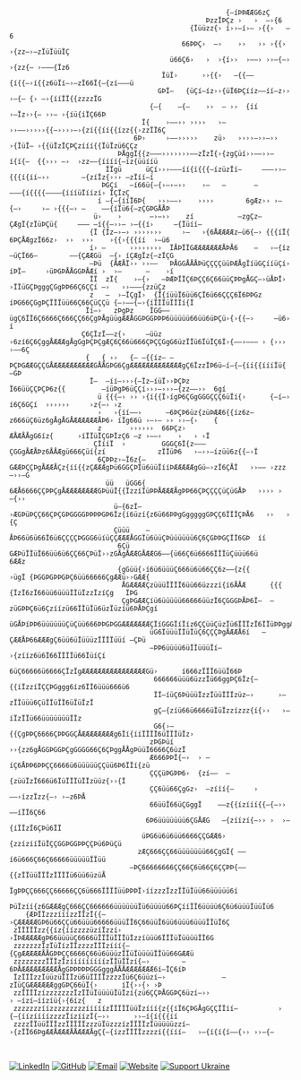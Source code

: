 <pre><code>                                                                                     
                                                      {—íÞÞÆÆG6zÇ                                                       
                                                 ÞzzÏÞÇz ›   ›  —›{6                                                    
                                             {Ïüüzz{› í››—í›— ›{{›   —6                                                 
                                           66ÞÞÇ›  —›    ››   ›› ›{{›   ›{zz—›—zÏüÏüüÏÇ                                 
                                        ü66Ç6›   ›  ›{í››  ›——› ››—{—›    ›{zz{— ›———{Ïz6                               
                                      ÏüÏ›      ››{{›   —{{——{í{{—›í{{z6üÏí—›—zÏ66Ï{—{zí———ü                            
                                     GÞÏ—   {üÇí—íz››{üÏ6ÞÇííz——íí—z›› ›—{— {› —›{ííÏÏ{{zzzzÏG                          
                                   {—{    —{—    ››  — ››  {íí          ›—Ïz››{— ››— ›{íü{íÏÇ66Þ                        
                                 Ï{    ›——›› ››››   ›—     ››——›››››{{—››››—›{zí{{íí{{ízz{{›zzÏÏ6Ç                      
                               6Þ›     ›——›››››    zü›   ››››—››—››  ›{ÏüÏ— ›{{üÏzÏÇÞÇzííí{{ÏüÏzü6ÇÇz                   
                           ÞÅggÏ{{z———›››››››——zÏzÏ{›{zgÇüí››——››—í{í{—  {{››› —›  ›zz——{íííí{—íz{üüííü                 
                        ÏÏgü      üÇí›››———íí{í{{{—ízüzÏí—     ———››—{{{í{íí—››        —{zíÏz{››› —zÏíí—í               
                       ÞGÇí   —í66ü{—{›—›—››    ›—   —       —              ———{í{{{{————{íííüÏíízí› ÏÇÏzÇ              
                      í —{—{ííÏ6Þ{   ›››——›    ››››        6gÆz›› ›—{—›     ›— ›{{{—› —    ——{íÏü6{—zÇGÞGÅÅÞ            
                     ü›    ›       —›—››    zí           —zgÇz—ÇÆgÏ{zÏüÞÇü{     ——— —í{{—››— ›—{{í›     —{Ïüíí—         
                    {Ï {Ïz—›—› ›››››››     ›—   ›{6ÅÆÆÆÆz—ü6{—› {{{íÏ{ 6ÞÇÅÆgzÏ66z›  ››  ›››    ›{{›{{{íí  ›—ü6         
                    í› —      ››››››››  ÏÅÞÏÏGÆÆÆÆÆÆÆÅÞÅ6    —   ›—{íz—üÇÏ66—        ——{ÇÆÆGü  —{› íÇÆgÏz{—zÏÇG         
                    —Þü  {ÅÆÅÏ›› ››——   ÞÅGGÅÅÅÞüÇÇÇÇüüÞÆÅgÏíüGÇííüÇí›  íÞÏ—     ›üÞGÞÅÅGGÞÅÆí ›  ›—      —    ›í       
                    ÏÏ  zÏ{    ›—{›   —ÞÆÞÏÏÇ6ÞÇÇ6Ç66üüÇÞÞgÅGÇ—›üÅÞÏ›   ›ÏÏüGÇÞgggÇGgÞÞ66Ç6ÇÇí —›   ››———{zzüÇz         
                    z   —  ›—ÏÇgÏ›  {Ï{íüüÏ6üü6ÇÏ6ü66ÇÇÇ6Ï6ÞÞGz      íÞG66ÇGgÞÇÏÏÏüü66Ç66ÇüÇÇü {—›——{—›{íÏÏÏüÏÏÏí{Ï     
                   Ïí—›   zÞgÞz    ÏGG——ügÇ6ÏÏ6Ç6666Ç666ÇÇ66ÇgÞÅgüügÆÆÅGGÞGGÞÞÞ6üüüüü66üü6üÞÇü›{›{{—›     —ü6›    í     
                  Ç6ÇÏzÏ——z{›     —üüz  ›6zí6Ç6ÇggÅÆÆÆgÅgGgÞÇÞÇgÆÇ6Ç66ü666ÇÞÇÇGgG6üzÏÏü6ÏüÏÇ6Ï›{——›——— › {››› ›——6Ç     
                   {   { ››   {— —{{íz— —ÞÇÞGÆÆGÇÇGÅÆÆÆÆÆÆÆÆÆÆGÅÅGÞG6ÇgÆÆÆÆÆÆÆÆÆÆÆÆÆgÇ6ÏzzÏÞ6ü—í—{—{íí{{íííÏü{  —GÞ     
                    Ï—  —íí—›››{—Ïz—íüÏ››ÞÇÞz               Ï66üüÇÇÞÇÞ6z{{         —íüÞgÞ6üÇÇí›››—›››—{zz——››  6gí      
                      ü {{{—› ›› ›{í{{Ï›ígÞ6ÇGgGGGÇÇÇ6üÏí{›      {—í—›                 í6Ç6GÇí  ››››››     ›z{—› ›z     
                      ›   ›{íí——›      —6ÞÇÞ6üz{züÞÆÆ6{{íz6z— z666üÇ6üz6gÅgÅGÅÆÆÆÆÆÆÅÞ6› íÏg66ü ›—›— ›› ››—{›    {      
                      z       ››››››  66ÞÇz›                  ÆÅÆÅÅgG6íz{      ›íÏÏüÏÇGÞÏzÇ6 —z ›——›    ›   › ›Ï        
                     ÇÏííÏ  ›         GGGÇ6Ï{z———ÇGGgÅÆÅÞz6ÅÅÆgü666Çüí{zí             zÏÏüÞ6   ›—››—ízüü6z{{—›Ï         
                      6ÇÞÞz›—Ï6z{—  GÆÆÞÇÇÞgÅÆÆÅÇz{íí{{zÇÆÆÆgÞü6GGÇÞÏü6üüÏííÞÆÆÆÆÆgGü—›zÏ6ÇÅÏ   ››—— ›zzz—››—G          
                        üü   üGG6{ 6ÆÅ6666ÇÇÞÞÇgÅÆÆÆÆÆÆÆÆGÞüüÏ{{ÏzzíÏüÞÞÅÆÆÆÅgÞÞ66ÇÞÇÇÇÇüÇüGÅÞ   ›››› ›   —{››          
                          ü—{6zÏ— ›ÆGÞüÞÇÇ66ÇÞÇGÞGGGGÞÞÞÞGÞ6Ïz{í6üzí{z6ü66ÞÞgGgggggGÞÇÇ6ÏÏÏÇÞÅ6   ››   › {Ç             
                          Çüüü    —ÅÞ66ü6ü66Ï6ü6ÇÇÇÇÞGGG6üíüÇÇÆÆÆÅGGÏü6üüÇÞüüüüüü6Ç6ÇGÞÞGÇÏÏ6GÞ  íí                     
                           6Çü   GÆÞüÏÏüÏ66üü6ü6ÇÇ66ÇÞüÏ››zGÅgÅÆÆGÅÆÆG6——{ü66Ç6ü6666ÏÏÏüÇüüü66ü     6ÆÆz                
                           {gGüü{›í6ü6üüüÇ666ü6ü66ÇÇ6z——{z{{         ›ügÏ {ÞGGÞGÞÞGÞÇ6üü66666ÇgÆÆü››GÆÆ{                
                            ÅGÆÆÆÆÇzüüüÏÏÏÏ6üü66üzzzí{í6ÅÅÆ      {{{   {ÏzÏ6zÏ66üü6üüüÏÏüÏzzÏzíÇg   ÏÞG                 
                            ÇgÞGÆÆÇíü6üüüüü66666üüzÏ6ÇGGGÞÅÞ6Ï—  —züGÞÞÇ6ü6Çzíízü66ÏÏüÏü6üzÏüzíü6ÞÅÞÇgí                 
                              üGÅÞíÞÞ6üüüüüüÇüÇüü666ÞÞGÞGGÆÆÆÆÆÆÆÇÏíGGGÏíÏíz6ÇÇüüÇüzÏü6ÏÏÏzÏ6ÏÏüÞÞggÆ6                  
                                   üG6ÏüüüÏÏüÏüÇ6ÇÇÇÞgÅÆÆÅ6í   —ÇÆÆÅÞ66ÆÆÆgÇ6üü6üÏüüüzÏÏÏÏüüí —ÇÞü                      
                                   —ÞÞ6üüüü6üÏÏüüüÏí—                     ›{zííz6ü6Ï66ÏÏÏÏü66ÏüíÇí                      
                                    6üÇ66666ü6666ÇÏzÏgÆÆÆÆÆÆÆÆÆÆÆÆÆÆÆÆGü›      í666zÏÏÏ6üüÏ66Þ                          
                                    666666üüü6üzzÏü66ggÞÇ6Ïz{—{{íÏzzíÏÇÇÞGggg6íz6ÏÏ6üüü666ü6                            
                                    ÏÏ—íüÇ6ÞüüüÏzzÏüüÏÏÏzüz—›      ›—zÏÏüüü6ÇüÏÏüÏÏ6üÏüÏzÏ                              
                                    gÇ—{zíü66ü6666üÏüÏzzízzz{í{››   ›—íÏzÏÏü66üüüüüüüÏÏz                                
                                    G6{›— {{ÇgÞÞÇ6666ÇÞÞGGÇÅÆÆÆÆÆÆÆÆg6Ïí{ííÏÏÏÏ6üÏÏÏüÏz›                                
                                   zÞGÞüí ››{zz6gÅGGÞGGÞÇgGGGG66Ç6ÇÞggÅÅgÞüüÏ6666Ç6üzÏ                                  
                                   Æ666ÞÞÏ{—›  › —íÇ6ÅÞÞ6ÞÞÇÇ6666ü6üüüüüÇÇüü6Þ6ÏÏí{zü                                   
                                   ÇÇÇüÞGÞÞ6›  {zí——  —{züüÏzÏ666ü6ÏüÏÏÏüÏÏzüüz{››{Ï                                    
                                   ÇÇ6üü66ÇgGz›  —zííí{—     ›   ——›ízzÏzz{—› ›—z6ÞÅ                                    
                                   66üüÏ66üÇGggÏ    ——z{{ízííí{{—{—››     ——íÏÏ6Ç66                                     
                                  6Þ6üüüüüüü6ÇGÅÆG   —{zíízí{—›› ›  ›—{íÏÏzÏ6ÇÞü6ÏÏ                                     
                                 üÞG6ü6ü6üü6666ÇÇGÆÆ6› {zzízííÏüÏÇÇGGÞGGÞÞÇÇÞü6ÞüÇü                                     
                                zÆÇ666ÇÇ66üüüüüüü66ÇgGÏ{ ——í6ü666Ç66Ç66666üüüüüÏÏüü                                     
                              —ÞÇ66666666ÇÇ66Ç6ü66Ç6ÇÇÞÞ{——{{zÏÏüüÏÏÏzÏÏÏÏü6üü6üzüÅ                                     
                          ÏgÞÞÇÇ666ÇÇ66666ÇÇ6ü666ÏÏÏÏüüÞÞÞÏ›íízzzÏzzÏÏüÏüü66üüüüü6í                                     
                ÞüÏzíí{z6GÆÆÆgÇ666ÇÇ666666üüüüüüÏü6üüüü66ÞÇííÏÏ6üüüü6Ç6ü6üüüÏüüÏü6                                      
    {ÆÞÏÏzzzííízzÏÏzÏ{{—   ›ÇÆÆÆÆÆGÞ6ü66ÇÇü66üüü66666üüüÏÏ6Ç66üüÏ6üü6üüü6üüüÏÏüÏ6Ç                                      
 zÏÏÏÏÏzz{{íz{íízzzzüzíÏzzí›   ›ÏÞÆÆÆÆÆgÞ66üüüüÇ6666üÏÏÏüÏÏÏüÏzzíüüü6ÏÏÏüÏüüüüÏÏ6G                                      
 zzzzzzzÏzÏüÏízÏÏzzzzÏÏÏzííí{—       {ÇgÆÆÆÆÆÅÅGÞÞÇÇ6666Ç66ü6üüüzÏÏüÏüüüüÏÏüü66GÆÆü                                     
 zzzzzzzzÏÏÏzÏzííííííííízÏÏüÏÏzí{—›        —6ÞÅÆÆÆÆÆÆÆÆÆÅgGÞÞÞÞÞGGGgggÅÅÅÆÆÆÆÆÆÆ6í—ÏÇ6íÞ                                
 ÏzÏÏÏzzÏüüzüÏÏÏzü6üÏÏÏÏzzzzÏü6Ç6üüzí—›              —zÏüÇGÆÆÆÆÆÆggGÞÇ66üÏ{›      íÏ{››{› ›Þ                            
 zzÏÏÏÏzízzzzzzzÏzÏÏüÏüüüüÏüÏzí{zü6ÇÇÞÅGGÞÇ6üzí—››                          › —ízí—íízíü{›{6íz{   z                     
 zzzzzzzíízzzzzzzzzííííízÏÏÏÏÏüüÏzííí{z{{íÏ6ÇÞGÅgGÇÇÏÏíí—          ›   {—{íízíííízzzzÏízíízÏ{—››      ››—í{í{{{íí       
 zzzzÏÏüüÏÏÏzzÏÏÏÏÏzzzüÏüzzzízÏÏÏÏzÏüüüüüzzí—   ›{zÏÏ66ÞgÆÆÅÆÆÆÅÅÆÆÆÅgÇ{—{ízzÏÏÏÏzzzzí{{ííí—   ›—{í{í{í——{›› ››—{—                                                                                                                                                       
</code></pre>
<!--
ASCII ART GENERATED WITH sciiart.eu
-->
<br/>

[![LinkedIn](https://img.shields.io/badge/LinkedIn-0077B5?style=for-the-badge&logo=linkedin&logoColor=white)](https://www.linkedin.com/in/marko-tsymbaliuk-55615430b/)
[![GitHub](https://img.shields.io/badge/GitHub-100000?style=for-the-badge&logo=github&logoColor=white)](https://github.com/mrktsm)
[![Email](https://img.shields.io/badge/Gmail-D14836?style=for-the-badge&logo=gmail&logoColor=white)](mailto:tsymma01@gettysburg.edu)
[![Website](https://img.shields.io/badge/Personal_Website-FF6600?style=for-the-badge&logo=M&logoColor=white)](https://www.markotsymbaluk.com)
[![Support Ukraine](https://img.shields.io/badge/Support-Ukraine-FFD700?style=for-the-badge&labelColor=FFD700&color=0057B7)](https://www.razomforukraine.org/)






